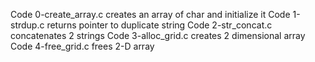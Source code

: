 Code 0-create_array.c creates an array of char and initialize it
Code 1-strdup.c returns pointer to duplicate string
Code 2-str_concat.c concatenates 2 strings
Code 3-alloc_grid.c  creates 2 dimensional array
Code 4-free_grid.c frees 2-D array
